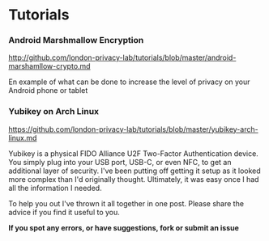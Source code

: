 # Tutorials

### Android Marshmallow Encryption

http://github.com/london-privacy-lab/tutorials/blob/master/android-marshamllow-crypto.md

En example of what can be done to increase the level of privacy on your Android phone or tablet


### Yubikey on Arch Linux

https://github.com/london-privacy-lab/tutorials/blob/master/yubikey-arch-linux.md

Yubikey is a physical FIDO Alliance U2F Two-Factor Authentication device. You simply plug into your USB port, USB-C, or even NFC, to get an additional layer of security. I've been putting off getting it setup as it looked more complex than I'd originally thought. Ultimately, it was easy once I had all the information I needed.

To help you out I've thrown it all together in one post. Please share the advice if you find it useful to you.


**If you spot any errors, or have suggestions, fork or submit an issue**
